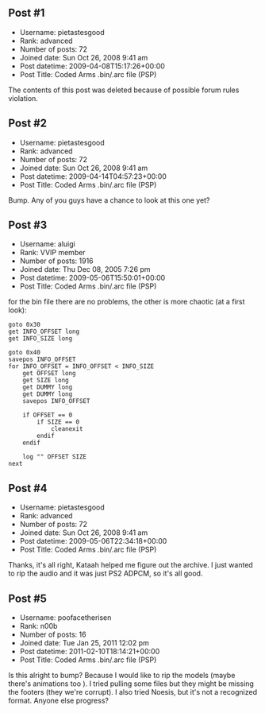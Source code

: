 ## Post #1
- Username: pietastesgood
- Rank: advanced
- Number of posts: 72
- Joined date: Sun Oct 26, 2008 9:41 am
- Post datetime: 2009-04-08T15:17:26+00:00
- Post Title: Coded Arms .bin/.arc file (PSP)

The contents of this post was deleted because of possible forum rules violation.
## Post #2
- Username: pietastesgood
- Rank: advanced
- Number of posts: 72
- Joined date: Sun Oct 26, 2008 9:41 am
- Post datetime: 2009-04-14T04:57:23+00:00
- Post Title: Coded Arms .bin/.arc file (PSP)

Bump. Any of you guys have a chance to look at this one yet?
## Post #3
- Username: aluigi
- Rank: VVIP member
- Number of posts: 1916
- Joined date: Thu Dec 08, 2005 7:26 pm
- Post datetime: 2009-05-06T15:50:01+00:00
- Post Title: Coded Arms .bin/.arc file (PSP)

for the bin file there are no problems, the other is more chaotic (at a first look):

```
goto 0x30
get INFO_OFFSET long
get INFO_SIZE long

goto 0x40
savepos INFO_OFFSET
for INFO_OFFSET = INFO_OFFSET < INFO_SIZE
    get OFFSET long
    get SIZE long
    get DUMMY long
    get DUMMY long
    savepos INFO_OFFSET

    if OFFSET == 0
        if SIZE == 0
            cleanexit
        endif
    endif

    log "" OFFSET SIZE
next
```
## Post #4
- Username: pietastesgood
- Rank: advanced
- Number of posts: 72
- Joined date: Sun Oct 26, 2008 9:41 am
- Post datetime: 2009-05-06T22:34:18+00:00
- Post Title: Coded Arms .bin/.arc file (PSP)

Thanks, it's all right, Kataah helped me figure out the archive. I just wanted to rip the audio and it was just PS2 ADPCM, so it's all good.
## Post #5
- Username: poofacetherisen
- Rank: n00b
- Number of posts: 16
- Joined date: Tue Jan 25, 2011 12:02 pm
- Post datetime: 2011-02-10T18:14:21+00:00
- Post Title: Coded Arms .bin/.arc file (PSP)

Is this alright to bump? Because I would like to rip the models (maybe there's animations too  ). I tried pulling some files but they might be missing the footers (they we're corrupt). I also tried Noesis, but it's not a recognized format. Anyone else progress?
